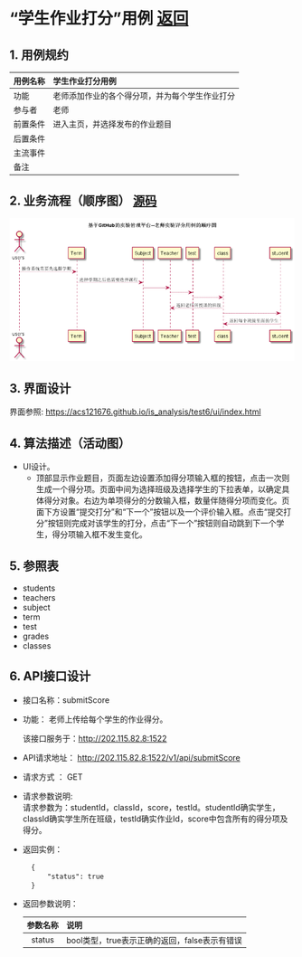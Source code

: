 # “学生作业打分”用例 [返回](./README.md)
## 1. 用例规约


|用例名称|学生作业打分用例|
|-------|:-------------|
|功能|老师添加作业的各个得分项，并为每个学生作业打分|
|参与者|老师|
|前置条件|进入主页，并选择发布的作业题目|
|后置条件| |
|主流事件| |
|备注| |

## 2. 业务流程（顺序图） [源码](./src/teacherReadOver.puml)
![](./images/teacherReadOver.png) 

## 3. 界面设计
界面参照: https://acs121676.github.io/is_analysis/test6/ui/index.html

## 4. 算法描述（活动图）

- UI设计。
  - 顶部显示作业题目，页面左边设置添加得分项输入框的按钮，点击一次则生成一个得分项。页面中间为选择班级及选择学生的下拉表单，以确定具体得分对象。右边为单项得分的分数输入框，数量伴随得分项而变化。页面下方设置“提交打分”和“下一个”按钮以及一个评价输入框。点击“提交打分”按钮则完成对该学生的打分，点击“下一个”按钮则自动跳到下一个学生，得分项输入框不发生变化。

## 5. 参照表

- students
- teachers
- subject
- term
- test
- grades
- classes
## 6. API接口设计

- 接口名称：submitScore
    
- 功能：
    老师上传给每个学生的作业得分。   
    
    该接口服务于：http://202.115.82.8:1522
    
- API请求地址： 
    http://202.115.82.8:1522/v1/api/submitScore

- 请求方式 ：
    GET  

- 请求参数说明:        
    请求参数为：studentId，classId，score，testId。studentId确实学生，classId确实学生所在班级，testId确实作业Id，score中包含所有的得分项及得分。
    
- 返回实例：

        {
            "status": true
        }
  
- 返回参数说明：    
 
  |参数名称|说明|
  |:---------:|:--------------------------------------------------------|      
  |status|bool类型，true表示正确的返回，false表示有错误|